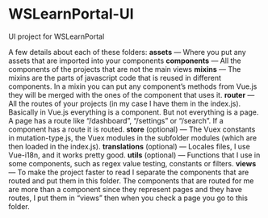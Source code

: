 # WSLearnPortal-UI
UI project for WSLearnPortal

A few details about each of these folders:
**assets** — Where you put any assets that are imported into your components
**components** — All the components of the projects that are not the main views
**mixins** — The mixins are the parts of javascript code that is reused in different components. In a mixin you can put any component’s methods from Vue.js they will be merged with the ones of the component that uses it.
**router** — All the routes of your projects (in my case I have them in the index.js). Basically in Vue.js everything is a component. But not everything is a page. A page has a route like “/dashboard”, “/settings” or “/search”. If a component has a route it is routed.
**store** (optional) — The Vuex constants in mutation-type.js, the Vuex modules in the subfolder modules (which are then loaded in the index.js).
**translations** (optional) — Locales files, I use Vue-i18n, and it works pretty good.
**utils** (optional) — Functions that I use in some components, such as regex value testing, constants or filters.
**views** — To make the project faster to read I separate the components that are routed and put them in this folder. The components that are routed for me are more than a component since they represent pages and they have routes, I put them in “views” then when you check a page you go to this folder.
